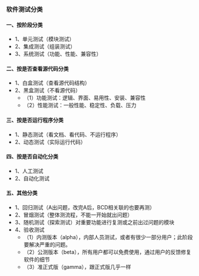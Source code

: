 ### 软件测试分类
#### 一、按阶段分类
- 1、单元测试（模块测试）
- 2、集成测试（组装测试）
- 3、系统测试（功能、性能、兼容性）

#### 二、按是否查看源代码分类
- 1、白盒测试（查看源代码结构）
- 2、黑盒测试（不看源代码）
  - （1）功能测试：逻辑、界面、易用性、安装、兼容性
  - （2）性能测试：一般性能、稳定性、负载、压力

#### 三、按是否运行程序分类
- 1、静态测试（看文档、看代码、不运行程序）
- 2、动态测试（实际运行代码）

#### 四、按是否自动化分类
- 1、人工测试
- 2、自动化测试

#### 五、其他分类
- 1、回归测试（A出问题，改完A后，BCD相关联的也要再测）
- 2、冒烟测试（整体测流程，不能一开始就出问题）
- 3、随机测试（探索测试）对重要功能进行复测或之前出过问题的模块
- 4、验收测试
  - （1）内测版本（alpha），内部人员测试，或者有很少一部分用户；此阶段要解决严重的问题。
  - （2）公测版本（beta），所有用户都可以免费使用，通过用户的反馈修复软件的细节
  - （3）准正式版（gamma），跟正式版几乎一样
